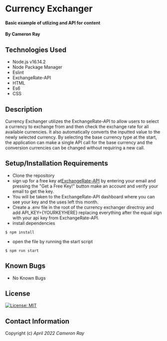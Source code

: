 # Currency Exchanger

#### Basic example of utlizing and API for content

#### By Cameron Ray

## Technologies Used

* Node.js v16.14.2
* Node Package Manager
* Eslint
* ExchangeRate-API
* HTML
* Es6
* CSS

## Description
Currency Exchanger utilizes the ExchangeRate-API to allow users to select a currency to exchange from and then check the exchange rate for all available currencies. It also automatically converts the inputted value to the newly selected currency. By selecting the base currency type at the start, the application can make a single API call for the base currency and the conversion currencies can be changed without requiring a new call.

## Setup/Installation Requirements

* Clone the repository
* sign up for a free key at[ExchangeRate-API](https://www.exchangerate-api.com/) by entering your email and pressing the "Get a Free Key!" button make an account and verify your email to get the key.
* You will be taken to the ExchangeRate-API dashboard where you can see your key and the uses left this month.
* Create a .env file in the root of the currency exchanger directroy and add API_KEY={YOURKEYHERE} replacing everything after the equal sign with your api key from ExchangeRate-API.
* install dependencies
```
$ npm install
```
* open the file by running the start script
```
$ npm run start
```

## Known Bugs

* No Known Bugs

## License
[![License: MIT](https://img.shields.io/badge/License-MIT-yellow.svg)](https://opensource.org/licenses/MIT)

## Contact Information

Copyright (c) _April 2022_ _Cameron Ray_
